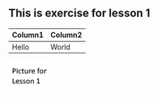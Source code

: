 ## This is exercise for lesson 1

| Column1 | Column2|
| ------ | ------ |
| Hello | World |

![lesson1.png](lesson1.png)